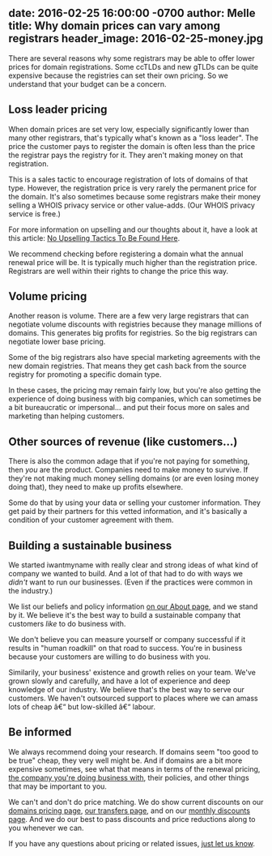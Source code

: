 date: 2016-02-25 16:00:00 -0700
author: Melle
title: Why domain prices can vary among registrars
header_image: 2016-02-25-money.jpg
----

<!-- excerpt -->

There are several reasons why some registrars may be able to offer lower prices for domain registrations. Some ccTLDs and new gTLDs can be quite expensive because the registries can set their own pricing. So we understand that your budget can be a concern.

<!-- /excerpt -->

## Loss leader pricing

When domain prices are set very low, especially significantly lower than many other registrars, that's typically what's known as a "loss leader". The price the customer pays to register the domain is often less than the price the registrar pays the registry for it. They aren't making money on that registration.

This is a sales tactic to encourage registration of lots of domains of that type. However, the registration price is very rarely the permanent price for the domain. It's also sometimes because some registrars make their money selling a WHOIS privacy service or other value-adds. (Our WHOIS privacy service is free.)

For more information on upselling and our thoughts about it, have a look at this article: [No Upselling Tactics To Be Found Here](https://iwantmyname.com/blog/2013/11/no-upselling-tactics-to-be-found-here.html).

We recommend checking before registering a domain what the annual renewal price will be. It is typically much higher than the registration price. Registrars are well within their rights to change the price this way.

## Volume pricing

Another reason is volume. There are a few very large registrars that can negotiate volume discounts with registries because they manage millions of domains. This generates big profits for registries. So the big registrars can negotiate lower base pricing. 

Some of the big registrars also have special marketing agreements with the new domain registries. That means they get cash back from the source registry for promoting a specific domain type.

In these cases, the pricing may remain fairly low, but you're also getting the experience of doing business with big companies, which can sometimes be a bit bureaucratic or impersonal... and put their focus more on sales and marketing than helping customers.

## Other sources of revenue (like customers...)

There is also the common adage that if you're not paying for something, then *you* are the product. Companies need to make money to survive. If they're not making much money selling domains (or are even losing money doing that), they need to make up profits elsewhere.

Some do that by using your data or selling your customer information. They get paid by their partners for this vetted information, and it's basically a condition of your customer agreement with them.

## Building a sustainable business

We started iwantmyname with really clear and strong ideas of what kind of company we wanted to build. And a lot of that had to do with ways we *didn't* want to run our businesses. (Even if the practices were common in the industry.)

We list our beliefs and policy information [on our About page](https://iwantmyname.com/about), and we stand by it. We believe it's the best way to build a sustainable company that customers *like* to do business with. 

We don't believe you can measure yourself or company successful if it results in "human roadkill" on that road to success. You're in business because your customers are willing to do business with you.

Similarily, your business' existence and growth relies on your team. We've grown slowly and carefully, and have a lot of experience and deep knowledge of our industry. We believe that's the best way to serve our customers. We haven't outsourced support to places where we can amass lots of cheap â€“ but low-skilled â€“ labour.

## Be informed

We always recommend doing your research. If domains seem "too good to be true" cheap, they very well might be. And if domains are a bit more expensive sometimes, see what that means in terms of the renewal pricing, [the company you're doing business with](https://iwantmyname.com/about), their policies, and other things that may be important to you.

We can't and don't do price matching. We do show current discounts on our [domains pricing page](https://iwantmyname.com/domains/domain-name-registration-list-of-extensions), [our transfers page](https://iwantmyname.com/domains/domain-transfer), and on our [monthly discounts page](https://iwantmyname.com/domains/special-offer). And we do our best to pass discounts and price reductions along to you whenever we can.

If you have any questions about pricing or related issues, [just let us know](https://iwantmyname.com/support).
